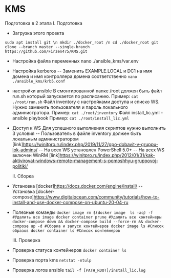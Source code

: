 # KMS
Подготовка в 2 этапа
  I. Подготовка
- Загрузка этого проекта

`sudo apt install git \n
mkdir ./docker_root /n
cd ./docker_root
git clone --branch master --single-branch https://github.com/Firzen475/KMS.git`
- Настройка файла переменных 
nano ./ansible_kms/var.env
- Настройка kerberos
-- Заменить EXAMPLE.LOCAL и DC1 на имя домена и имя контроллера домена соответственно
`nano ./ansible_kms/krb5.conf`
- настройки ansible
В смонтированной папке /root должен быть файл run.sh который запускается по расписанию. 
Пример:
`cat ./root/run.sh`
Файл inventory с настройками доступа и списко WS. Нужно заменить пользователя и пароль локального администратора.
Пример:
`cat ./root/inventory`
Файл install_lic.yml - ansible playbook
Пример:
`cat ./root/install_lic.yml`

- Доступ к WS
Для успешного выполнения скриптов нужно выполнить 3 условия
-- Пользователь в файле inventory должен быть локальным администратором [link]https://winitpro.ru/index.php/2019/11/27/gpo-dobavit-v-gruppu-lok-admins/
-- На всех WS установлен PowerShell 5.0+
-- На всех WS включен WinRM [link]https://winitpro.ru/index.php/2012/01/31/kak-aktivirovat-windows-remote-management-s-pomoshhyu-gruppovoj-politiki/

  II. Сборка 
- Установка [docker]https://docs.docker.com/engine/install/
-- Установка [docker-compose]https://www.digitalocean.com/community/tutorials/how-to-install-and-use-docker-compose-on-ubuntu-20-04-ru
- Полезные команды
`docker image rm $(docker image  ls -aq) -f #Удалить все image
docker container prune #Удалить все контейнеры
docker-compose down && docker-compose build --force-rm && docker-compose up -d #Сборка и запуск контейнеров
docker image ls #Список образов
docker container ls #Список контейнеров`

  III. Проверка
- Проверка статуса контейнеров
`docker container ls` 
- Проверка порта kms
`netstat -ntulp`
- Проверка логов ansible
`tail -f [PATH_ROOT]/install_lic.log`
